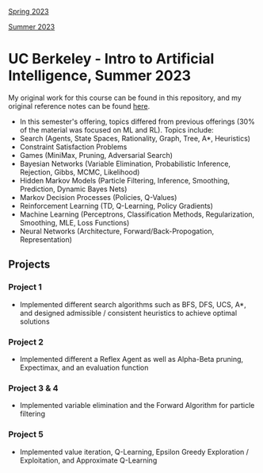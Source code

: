 [Spring 2023](https://inst.eecs.berkeley.edu/~cs188/sp23/)

[Summer 2023](https://inst.eecs.berkeley.edu/~cs188/su23/)

# UC Berkeley - Intro to Artificial Intelligence, Summer 2023

My original work for this course can be found in this repository, and my original reference notes can be found [here](https://purrfect-zinc-f80.notion.site/CS-188-Notes-0db1181094744173ac5efdce49d563d9?pvs=4). 


- In this semester's offering, topics differed from previous offerings (30% of the material was focused on ML and RL). Topics include:
- Search (Agents, State Spaces, Rationality, Graph, Tree, A*, Heuristics)
- Constraint Satisfaction Problems
- Games (MiniMax, Pruning, Adversarial Search)
- Bayesian Networks (Variable Elimination, Probabilistic Inference, Rejection, Gibbs, MCMC, Likelihood)
- Hidden Markov Models (Particle Filtering, Inference, Smoothing, Prediction, Dynamic Bayes Nets)
- Markov Decision Processes (Policies, Q-Values)
- Reinforcement Learning (TD, Q-Learning, Policy Gradients)
- Machine Learning (Perceptrons, Classification Methods, Regularization, Smoothing, MLE, Loss Functions)
- Neural Networks (Architecture, Forward/Back-Propogation, Representation)

## Projects

### Project 1
- Implemented different search algorithms such as BFS, DFS, UCS, A*, and designed admissible / consistent heuristics to achieve optimal solutions

### Project 2
- Implemented different a Reflex Agent as well as Alpha-Beta pruning, Expectimax, and an evaluation function

### Project 3 & 4
- Implemented variable elimination and the Forward Algorithm for particle filtering

### Project 5
- Implemented value iteration, Q-Learning, Epsilon Greedy Exploration / Exploitation, and Approximate Q-Learning
